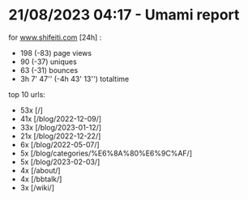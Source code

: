 # 21/08/2023 04:17 - Umami report
for www.shifeiti.com [24h] :

 - 198 (-83) page views
 - 90 (-37) uniques
 - 63 (-31) bounces
 - 3h 7' 47'' (-4h 43' 13'') totaltime


top 10 urls:
 - 53x [/]
 - 41x [/blog/2022-12-09/]
 - 33x [/blog/2023-01-12/]
 - 21x [/blog/2022-12-22/]
 - 6x [/blog/2022-05-07/]
 - 5x [/blog/categories/%E6%8A%80%E6%9C%AF/]
 - 5x [/blog/2023-02-03/]
 - 4x [/about/]
 - 4x [/bbtalk/]
 - 3x [/wiki/]


